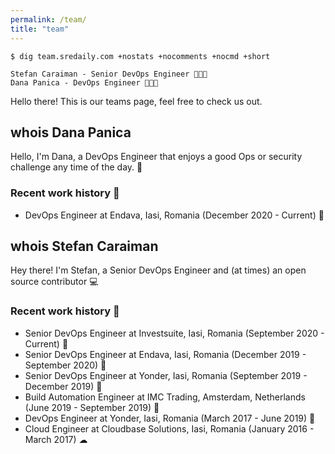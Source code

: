 ```yaml
---
permalink: /team/
title: "team"
---
```


```console
$ dig team.sredaily.com +nostats +nocomments +nocmd +short

Stefan Caraiman - Senior DevOps Engineer 👨🏻‍💻
Dana Panica - DevOps Engineer 👩🏻‍💻
```

Hello there! This is our teams page, feel free to check us out.

## whois Dana Panica

Hello, I'm Dana, a DevOps Engineer that enjoys a good Ops or security challenge any time of the day. 🐛

### Recent work history 🏢

* DevOps Engineer at Endava, Iasi, Romania (December 2020 - Current) 📙


## whois Stefan Caraiman

Hey there! I'm Stefan, a Senior DevOps Engineer and (at times) an open source contributor 💻

### Recent work history 🏢

* Senior DevOps Engineer at Investsuite, Iasi, Romania (September 2020 - Current) 🚀 
* Senior DevOps Engineer at Endava, Iasi, Romania (December 2019 - September 2020) 📙
* Senior DevOps Engineer at Yonder, Iasi, Romania (September 2019 - December 2019) 🌸
* Build Automation Engineer at IMC Trading, Amsterdam, Netherlands (June 2019 - September 2019) 🌷
* DevOps Engineer at Yonder, Iasi, Romania (March 2017 - June 2019) 🌸
* Cloud Engineer at Cloudbase Solutions, Iasi, Romania (January 2016 - March 2017) ☁
